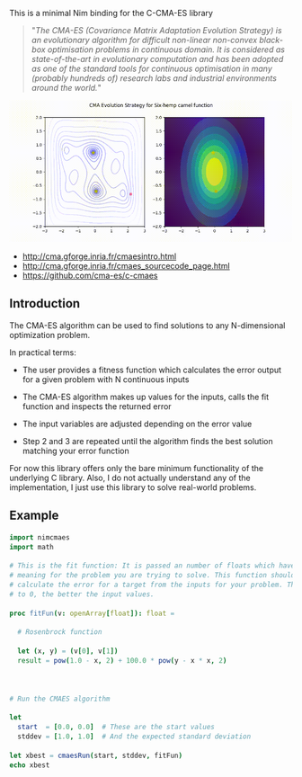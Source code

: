 
This is a minimal Nim binding for the C-CMA-ES library

> "_The CMA-ES (Covariance Matrix Adaptation Evolution Strategy) is an
  evolutionary algorithm for difficult non-linear non-convex black-box
  optimisation problems in continuous domain. It is considered as
  state-of-the-art in evolutionary computation and has been adopted as one of the
  standard tools for continuous optimisation in many (probably hundreds of)
  research labs and industrial environments around the world._"

![CMA-ES](/doc/cmaes.gif)

- http://cma.gforge.inria.fr/cmaesintro.html
- http://cma.gforge.inria.fr/cmaes_sourcecode_page.html
- https://github.com/cma-es/c-cmaes

## Introduction

The CMA-ES algorithm can be used to find solutions to any N-dimensional
optimization problem.

In practical terms:

- The user provides a fitness function which calculates the error output for a
  given problem with N continuous inputs

- The CMA-ES algorithm makes up values for the inputs, calls the fit function
  and inspects the returned error

- The input variables are adjusted depending on the error value

- Step 2 and 3 are repeated until the algorithm finds the best solution
  matching your error function


For now this library offers only the bare minimum functionality of the
underlying C library. Also, I do not actually understand any of the
implementation, I just use this library to solve real-world problems.


## Example

```nim
import nimcmaes
import math

# This is the fit function: It is passed an number of floats which have some
# meaning for the problem you are trying to solve. This function should
# calculate the error for a target from the inputs for your problem. The closer
# to 0, the better the input values.

proc fitFun(v: openArray[float]): float =

  # Rosenbrock function

  let (x, y) = (v[0], v[1])
  result = pow(1.0 - x, 2) + 100.0 * pow(y - x * x, 2)



# Run the CMAES algorithm

let
  start  = [0.0, 0.0]  # These are the start values
  stddev = [1.0, 1.0]  # And the expected standard deviation

let xbest = cmaesRun(start, stddev, fitFun)
echo xbest
```
